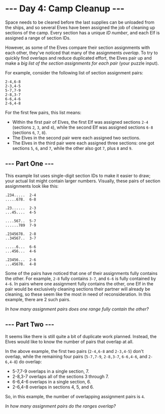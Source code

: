 # --- Day 4: Camp Cleanup ---

Space needs to be cleared before the last supplies can be unloaded from the
ships, and so several Elves have been assigned the job of cleaning up sections
of the camp. Every section has a unique *ID number*, and each Elf is assigned a
range of section IDs.

However, as some of the Elves compare their section assignments with each other,
they've noticed that many of the assignments *overlap*. To try to quickly find
overlaps and reduce duplicated effort, the Elves pair up and make a *big list of
the section assignments for each pair* (your puzzle input).

For example, consider the following list of section assignment pairs:

    2-4,6-8
    2-3,4-5
    5-7,7-9
    2-8,3-7
    6-6,4-6
    2-6,4-8

For the first few pairs, this list means:

- Within the first pair of Elves, the first Elf was assigned sections `2-4`
  (sections `2`, `3`, and `4`), while the second Elf was assigned sections
  `6-8` (sections `6`, `7`, `8`).
- The Elves in the second pair were each assigned two sections.
- The Elves in the third pair were each assigned three sections: one got
  sections `5`, `6`, and `7`, while the other also got `7`, plus `8` and `9`.

## --- Part One ---

This example list uses single-digit section IDs to make it easier to draw; your
actual list might contain larger numbers. Visually, these pairs of section
assignments look like this:

    .234.....  2-4
    .....678.  6-8

    .23......  2-3
    ...45....  4-5

    ....567..  5-7
    ......789  7-9

    .2345678.  2-8
    ..34567..  3-7

    .....6...  6-6
    ...456...  4-6

    .23456...  2-6
    ...45678.  4-8

Some of the pairs have noticed that one of their assignments fully contains the
other. For example, `2-8` fully contains `3-7`, and `6-6` is fully contained by
`4-6`. In pairs where one assignment fully contains the other, one Elf in the
pair would be exclusively cleaning sections their partner will already be
cleaning, so these seem like the most in need of reconsideration. In this
example, there are 2 such pairs.

*In how many assignment pairs does one range fully contain the other?*

## --- Part Two ---

It seems like there is still quite a bit of duplicate work planned. Instead, the
Elves would like to know the number of pairs that overlap at all.

In the above example, the first two pairs (`2-4,6-8` and `2-3,4-5`) don't overlap,
while the remaining four pairs (`5-7,7-9`, `2-8,3-7`, `6-6,4-6`, and `2-6,4-8`) do
overlap:

- 5-7,7-9 overlaps in a single section, 7.
- 2-8,3-7 overlaps all of the sections 3 through 7.
- 6-6,4-6 overlaps in a single section, 6.
- 2-6,4-8 overlaps in sections 4, 5, and 6.

So, in this example, the number of overlapping assignment pairs is `4`.

*In how many assignment pairs do the ranges overlap?*

